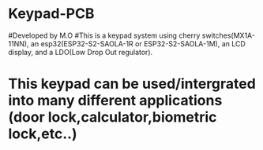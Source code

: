 # Keypad-PCB
#Developed by M.O
#This is a keypad system using cherry switches(MX1A-11NN), an esp32(ESP32-S2-SAOLA-1R or ESP32-S2-SAOLA-1M), an LCD display, and a LDO(Low Drop Out regulator).
# This keypad can be used/intergrated into many different applications (door lock,calculator,biometric lock,etc..)
